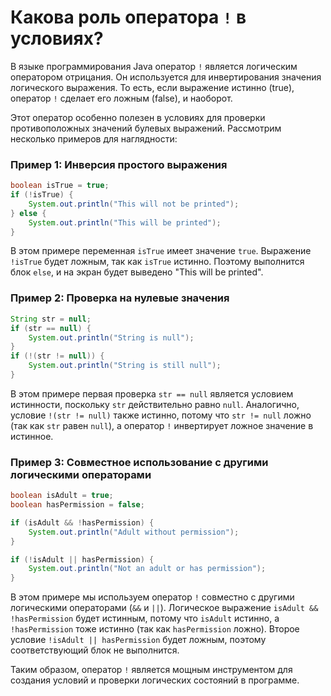 # Какова роль оператора `!` в условиях?

В языке программирования Java оператор `!` является логическим оператором отрицания. Он используется для инвертирования значения логического выражения. То есть, если выражение истинно (true), оператор `!` сделает его ложным (false), и наоборот.

Этот оператор особенно полезен в условиях для проверки противоположных значений булевых выражений. Рассмотрим несколько примеров для наглядности:

### Пример 1: Инверсия простого выражения
```java
boolean isTrue = true;
if (!isTrue) {
    System.out.println("This will not be printed");
} else {
    System.out.println("This will be printed");
}
```
В этом примере переменная `isTrue` имеет значение `true`. Выражение `!isTrue` будет ложным, так как `isTrue` истинно. Поэтому выполнится блок `else`, и на экран будет выведено "This will be printed".

### Пример 2: Проверка на нулевые значения
```java
String str = null;
if (str == null) {
    System.out.println("String is null");
}
if (!(str != null)) {
    System.out.println("String is still null");
}
```
В этом примере первая проверка `str == null` является условием истинности, поскольку `str` действительно равно `null`. Аналогично, условие `!(str != null)` также истинно, потому что `str != null` ложно (так как `str` равен `null`), а оператор `!` инвертирует ложное значение в истинное.

### Пример 3: Совместное использование с другими логическими операторами
```java
boolean isAdult = true;
boolean hasPermission = false;

if (isAdult && !hasPermission) {
    System.out.println("Adult without permission");
}

if (!isAdult || hasPermission) {
    System.out.println("Not an adult or has permission");
}
```
В этом примере мы используем оператор `!` совместно с другими логическими операторами (`&&` и `||`). Логическое выражение `isAdult && !hasPermission` будет истинным, потому что `isAdult` истинно, а `!hasPermission` тоже истинно (так как `hasPermission` ложно). Второе условие `!isAdult || hasPermission` будет ложным, поэтому соответствующий блок не выполнится.

Таким образом, оператор `!` является мощным инструментом для создания условий и проверки логических состояний в программе.